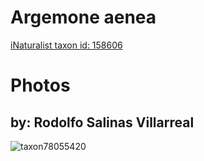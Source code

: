 
Argemone aenea
==============
  
[iNaturalist taxon id: 158606](https://www.inaturalist.org/taxa/158606)
# Photos

## by: Rodolfo Salinas Villarreal
  
![taxon78055420](https://inaturalist-open-data.s3.amazonaws.com/photos/83851188/medium.jpg)